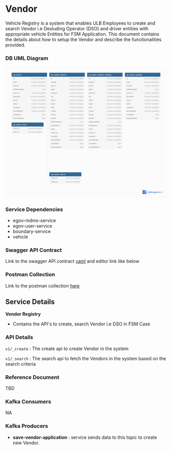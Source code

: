 # Vendor

Vehicle Registry is a system that enables ULB Employees to create and search Vendor i.e Desluding Operator (DSO) and driver entities with appropriate vehicle Entities  for FSM Application. This document contains the details about how to setup the Vendor and describe the functionalities provided.

### DB UML Diagram

![DB UML](./images/vendor.png)

### Service Dependencies


- egov-mdms-service
- egov-user-service
- boundary-service
- vehicle



### Swagger API Contract

Link to the swagger API contract [yaml](https://raw.githubusercontent.com/egovernments/municipal-services/master/docs/fsm/Vendor_Registration_Contract.yaml) and editor link like below


### Postman Collection
Link to the postman collection [here](https://www.getpostman.com/collections/2d55f98479499672a23e)


## Service Details

**Vendor Registry**

- Contains the API's to create,  search Vendor i.e DSO in FSM Case




### API Details

`v1/_create` 		: The create api to create Vendor in the system

`v1/_search`		: The search api to fetch the Vendors in the system based on the search criteria



### Reference Document
TBD


### Kafka Consumers
NA

### Kafka Producers


- **save-vendor-application** 			: service sends data to this topic to create new Vendor.